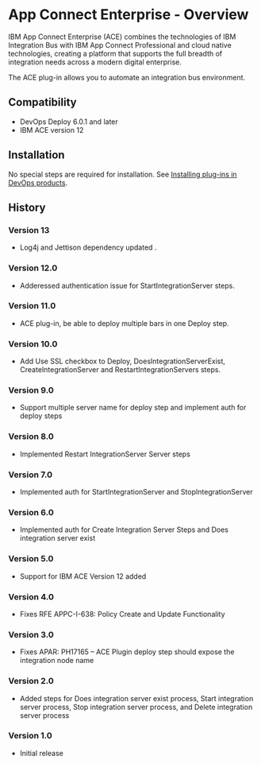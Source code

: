 
# App Connect Enterprise - Overview


IBM App Connect Enterprise (ACE) combines the technologies of IBM Integration Bus with IBM App Connect Professional and cloud native technologies, creating a platform that supports the full breadth of integration needs across a modern digital enterprise.


The ACE plug-in allows you to automate an integration bus environment.


## Compatibility

* DevOps Deploy 6.0.1 and later
* IBM ACE version 12

## Installation

No special steps are required for installation. See [Installing plug-ins in DevOps products](https://community.ibm.com/community/user/wasdevops/blogs/laurel-dickson-bull1/2022/06/13/install-plugins).

## History

### Version 13

*  Log4j and Jettison dependency updated .

### Version 12.0

*  Adderessed authentication issue for StartIntegrationServer steps.

### Version 11.0

* ACE plug-in, be able to deploy multiple bars in one Deploy step.

### Version 10.0

* Add Use SSL checkbox to Deploy, DoesIntegrationServerExist, CreateIntegrationServer and RestartIntegrationServers steps.

### Version 9.0

* Support multiple server name for deploy step and implement auth for deploy steps

### Version 8.0

* Implemented Restart IntegrationServer Server steps

### Version 7.0

* Implemented auth for StartIntegrationServer and StopIntegrationServer

### Version 6.0

* Implemented auth for Create Integration Server Steps and Does integration server exist

### Version 5.0

* Support for IBM ACE Version 12 added

### Version 4.0

* Fixes RFE APPC-I-638: Policy Create and Update Functionality

### Version 3.0

* Fixes APAR: PH17165 – ACE Plugin deploy step should expose the integration node name

### Version 2.0

* Added steps for Does integration server exist process, Start integration server process, Stop integration server process, and Delete integration server process

### Version 1.0

* Initial release
